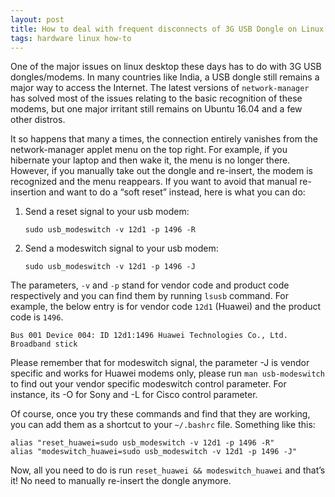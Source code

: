 ```yaml
---
layout: post
title: How to deal with frequent disconnects of 3G USB Dongle on Linux Desktop
tags: hardware linux how-to
---
```


One of the major issues on linux desktop these days has to do with 3G USB dongles/modems. In many countries like India, a USB dongle still remains a major way to access the Internet. The latest versions of `network-manager` has solved most of the issues relating to the basic recognition of these modems, but one major irritant still remains on Ubuntu 16.04 and a few other distros.<!--more-->

It so happens that many a times, the connection entirely vanishes from the network-manager applet menu on the top right. For example, if you hibernate your laptop and then wake it, the menu is no longer there. However, if you manually take out the dongle and re-insert, the modem is recognized and the menu reappears. If you want to avoid that manual re-insertion and want to do a “soft reset” instead, here is what you can do:

1.  Send a reset signal to your usb modem:

		sudo usb_modeswitch -v 12d1 -p 1496 -R

2.  Send a modeswitch signal to your usb modem:

		sudo usb_modeswitch -v 12d1 -p 1496 -J

The parameters, `-v` and `-p` stand for vendor code and product code respectively and you can find them by running `lsusb` command. For example, the below entry is for vendor code `12d1` (Huawei) and the product code is `1496`.

	Bus 001 Device 004: ID 12d1:1496 Huawei Technologies Co., Ltd. Broadband stick

Please remember that for modeswitch signal, the parameter -J is vendor specific and works for Huawei modems only, please run `man usb-modeswitch` to find out your vendor specific modeswitch control parameter. For instance, its -O for Sony and -L for Cisco control parameter.

Of course, once you try these commands and find that they are working, you can add them as a shortcut to your `~/.bashrc` file. Something like this:


	alias "reset_huawei=sudo usb_modeswitch -v 12d1 -p 1496 -R"
	alias "modeswitch_huawei=sudo usb_modeswitch -v 12d1 -p 1496 -J"

Now, all you need to do is run `reset_huawei && modeswitch_huawei` and that’s it! No need to manually re-insert the dongle anymore.
